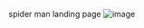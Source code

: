 spider man landing page
![image](https://github.com/user-attachments/assets/98d55d91-5cda-4030-b2b8-6d85c9c725ff)
